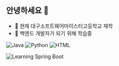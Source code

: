 ## 안녕하세요 👋
- 🔭 현재 대구소프트웨어마이스터고등학교 재학
- 🌱 백엔드 개발자가 되기 위해 학습중

![Java](https://img.shields.io/badge/Java-007396?logo=java&logoColor=white)
![Python](https://img.shields.io/badge/Python-3776AB?logo=python&logoColor=white)
![HTML](https://img.shields.io/badge/HTML5-E34F26?logo=html5&logoColor=white)

![Learning Spring Boot](https://img.shields.io/badge/Learning-Spring_Boot-6DB33F?logo=springboot&logoColor=white)



<!--
**Finefinee/Finefinee** is a ✨ _special_ ✨ repository because its `README.md` (this file) appears on your GitHub profile.

Here are some ideas to get you started:

- 🔭 I’m currently working on ...
- 🌱 I’m currently learning ...
- 👯 I’m looking to collaborate on ...
- 🤔 I’m looking for help with ...
- 💬 Ask me about ...
- 📫 How to reach me: ...
- 😄 Pronouns: ...
- ⚡ Fun fact: ...
-->
